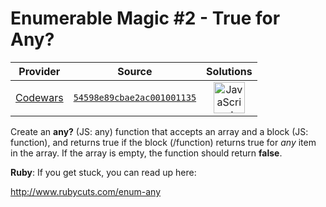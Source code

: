 [_metadata_:generated]: - "true"

# Enumerable Magic #2 - True for Any?

<!-- INFO TABLE BEGIN -->

| Provider                                        | Source                                                                               | Solutions                                                                                                                                                    |
| :---------------------------------------------: | :----------------------------------------------------------------------------------: | :----------------------------------------------------------------------------------------------------------------------------------------------------------: |
| [Codewars](../../../docs/providers/Codewars.md) | [`54598e89cbae2ac001001135`](https://www.codewars.com/kata/54598e89cbae2ac001001135) | [<img src="https://res.cloudinary.com/rascaltwo/image/upload/v1631924076/javascript_ehszr7.svg" alt="JavaScript" title="JavaScript" width="50" />](solve.js) |

<!-- INFO TABLE END -->

Create an **any?** (JS: any) function that accepts an array and a block (JS: function), and returns true if the block (/function) returns true for *any* item in the array. If the array is empty, the function should return **false**.

**Ruby**: If you get stuck, you can read up here:

http://www.rubycuts.com/enum-any
